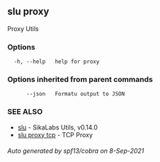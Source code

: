 ## slu proxy

Proxy Utils

### Options

```
  -h, --help   help for proxy
```

### Options inherited from parent commands

```
      --json   Formatu output to JSON
```

### SEE ALSO

* [slu](slu.md)	 - SikaLabs Utils, v0.14.0
* [slu proxy tcp](slu_proxy_tcp.md)	 - TCP Proxy

###### Auto generated by spf13/cobra on 8-Sep-2021
